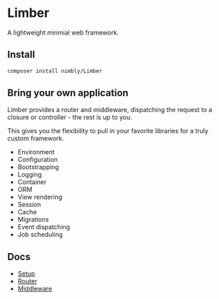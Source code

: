 # Limber
A lightweight minmial web framework.

## Install
```bash
composer install nimbly/Limber
```

## Bring your own application

Limber provides a router and middleware, dispatching the request to a closure or controller - the rest is up to you.

This gives you the flexibility to pull in your favorite libraries for a truly custom framework.

* Environment
* Configuration
* Bootstrapping
* Logging
* Container
* ORM
* View rendering
* Session
* Cache
* Migrations
* Event dispatching
* Job scheduling

## Docs
* [Setup](docs/Setup.md)
* [Router](docs/Router.md)
* [Middleware](docs/Middleware.md)
